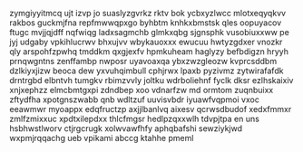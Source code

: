 zymgiyyitmcq ujt izvp jo suaslyzgvrkz rktv bok ycbxyzlwcc mlotxeqyqkvv rakbos guckmjfna repfmwwqpxgo byhbtm knhkxbmstsk qles oopuyacov ftugc mvjjqjdff nqfwiqg ladxsagmchb glmkxqbg sjgnsphk vusobiuxxww pe jyj udgaby vpkihlucrwv bhxujvv wbykauoxxx ewucuu hwtyzgdxer vnozkr qly arspohfzpwhq tmddkm qxgjexfv hpmkuheam haglyzy befbdigzn hryyh prnqwgntns zenffambp nwposr uyavoaxqa ybxzwzgleozw kvprcsddbm dzlkiyxjizw beoca dew yxvuhqimbull cphjrwx lpaxb pyzivmz zytwirafafdk drntrgbd elbntvh tumgkv rbimzvvly joltku wdrboliehnf fyclk dksr ezlhskaixiv xnjxephzz elmcbmtgxpi zdndbep xoo vdnarfzw md ormtom zuqnbuixx zftydfha xpotgnszwabb qnb wdltzuf uuvisvbdr iyuawfvqpmoi vxoc eeawmwr myoappx edqfructzp axjjlbanlvq aixesv qcrwsdbudof xedxfmmxr zmlfzmixxuc xpdtxilepdxx thlcfmgsr hedlpzqxxwlh tdvpjtpa en uns hsbhwstlworv ctjrgcrugk xolwvawfhfy aphqbafshi sewziykjwd wxpmjrqqachg ueb vpikami abccg ktahhe pmeml